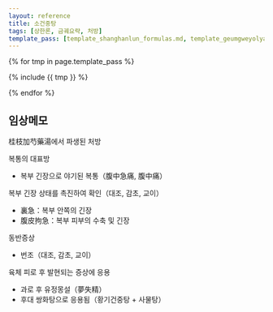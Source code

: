 ```yaml
---
layout: reference
title: 소건중탕
tags: [상한론, 금궤요략, 처방]
template_pass: [template_shanghanlun_formulas.md, template_geumgweyolyag_formulas.md, template_etc_formulas.md]
---
```



{% for tmp in page.template_pass %}

{% include {{ tmp }} %}

{% endfor %}


## 임상메모

桂枝加芍藥湯에서 파생된 처방

복통의 대표방
* 복부 긴장으로 야기된 복통（腹中急痛, 腹中痛）

복부 긴장 상태를 촉진하여 확인（대조, 감초, 교이）
* 裏急：복부 안쪽의 긴장
* 腹皮拘急：복부 피부의 수축 및 긴장

동반증상
* 번조（대조, 감초, 교이）

육체 피로 후 발현되는 증상에 응용
* 과로 후 유정몽설（夢失精）
* 후대 쌍화탕으로 응용됨（황기건중탕 + 사물탕）
